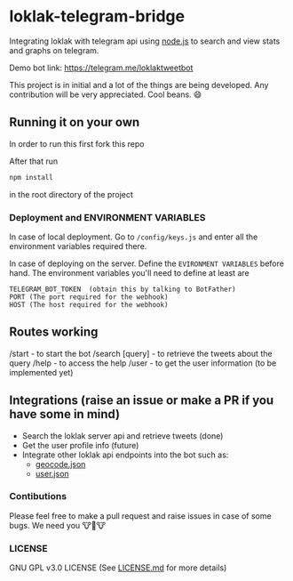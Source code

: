 # loklak-telegram-bridge

Integrating loklak with telegram api using [node.js](https://nodejs.org) to search and view stats and graphs on
telegram.

Demo bot link: https://telegram.me/loklaktweetbot

This project is in initial and a lot of the things are being developed. Any contribution will be
very appreciated. Cool beans. :smile:

## Running it on your own
In order to run this first fork this repo

After that run
```bash
npm install
```
in the root directory of the project

### Deployment and ENVIRONMENT VARIABLES

In case of local deployment. Go to `/config/keys.js` and enter all the environment variables required there.

In case of deploying on the server. Define the `EVIRONMENT VARIABLES` before hand. The environment variables you'll need
to define at least are
```
TELEGRAM_BOT_TOKEN  (obtain this by talking to BotFather)
PORT (The port required for the webhook)
HOST (The host required for the webhook)
```

## Routes working
/start - to start the bot
/search [query] - to retrieve the tweets about the query
/help - to access the help
/user - to get the user information (to be implemented yet)

## Integrations (raise an issue or make a PR if you have some in mind)
- Search the loklak server api and retrieve tweets (done)
- Get the user profile info (future)
- Integrate other loklak api endpoints into the bot such as:
   - [geocode.json](http://loklak.org/api.html#geocode)
   - [user.json](http://loklak.org/api.html#user)


### Contibutions
Please feel free to make a pull request and raise issues in case of some bugs. We need you 🐮🐄🐮


### LICENSE
GNU GPL v3.0 LICENSE (See [LICENSE.md](LICENSE.md) for more details)
